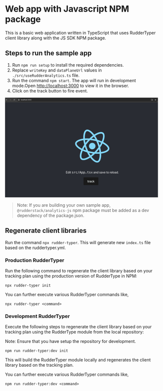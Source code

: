 # Web app with Javascript NPM package

This is a basic web application written in TypeScript that uses RudderTyper client library along with the JS SDK NPM package.

## Steps to run the sample app

1. Run `npm run setup` to install the required dependencies.
2. Replace `writeKey` and `dataPlaneUrl` values in `./src/useRudderAnalytics.ts` file.
3. Run the command `npm start`. The app will run in development mode.Open [http://localhost:3000](http://localhost:3000) to view it in the browser.
4. Click on the track button to fire event.

![Alt text](app.png?raw=true 'Sample Site')

> Note: If you are building your own sample app, `@rudderstack/analytics-js` npm package must be added as a dev dependency of the package.json.

## Regenerate client libraries

Run the command `npx rudder-typer`. This will generate new `index.ts` file based on the ruddertyper.yml.

### Production RudderTyper

Run the following command to regenerate the client library based on your tracking plan using the production version of RudderType in NPM:

```
npx rudder-typer init
```

You can further execute various RudderTyper commands like,

```
npx rudder-typer <command>
```

### Development RudderTyper

Execute the following steps to regenerate the client library based on your tracking plan using the RudderType module from the local repository:

Note: Ensure that you have setup the repository for development.

```
npm run rudder-typer:dev init
```

This will build the RudderTyper module locally and regenerates the client library based on the tracking plan.

You can further execute various RudderTyper commands like,

```
npm run rudder-typer:dev <command>
```

